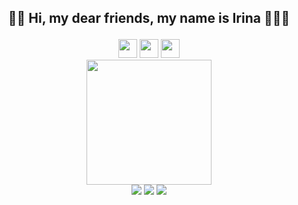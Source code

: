 ## <p align="center">👋🏻 Hi, my dear friends, my name is Irina 👩🏻‍💻</p>
<div align="center">
<a href="https://t.me/irentoday"><img src="https://img.icons8.com/?size=100&id=lUktdBVdL4Kb&format=png&color=fcbb50" width="30"/></a>
<a href="mailto:aiv0601@gmail.com"><img src="https://img.icons8.com/?size=100&id=YRRhCXfA0Vd0&format=png&color=FAB005" width="30"/></a>
<a href="t.me/irentoday_channel"><img src="https://img.icons8.com/?size=100&id=lUktdBVdL4Kb&format=png&color=e04f2b" width="30"/></a>
</div>
<div id="header" align="center">
  <img src="https://i.giphy.com/media/v1.Y2lkPTc5MGI3NjExcDE4emc0OWo2YmxlZ2pienpnNnhhMnB5c2dsenNjb3lzcTUxbHk2NCZlcD12MV9pbnRlcm5hbF9naWZfYnlfaWQmY3Q9cw/3kPDmoWdBpQPNhCnUG/giphy.gif"
width="200"/>
</div>
<div align="center">
<img src="http://github-profile-summary-cards.vercel.app/api/cards/profile-details?username=IrinaAstakhova&theme=darcula" /> 
<img src="http://github-profile-summary-cards.vercel.app/api/cards/stats?username=IrinaAstakhova&theme=darcula" /> <img src="http://github-profile-summary-cards.vercel.app/api/cards/most-commit-language?username=IrinaAstakhova&theme=darcula" /> 
</div>
